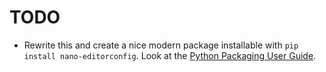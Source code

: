 # TODO

* Rewrite this and create a nice modern package installable with
 `pip install nano-editorconfig`.  Look at the 
  [Python Packaging User Guide](https://packaging.python.org/en/latest/).

